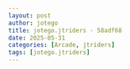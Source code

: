 ```yaml
---
layout: post
author: jotego
title: jotego.jtriders - 58adf68
date: 2025-05-31
categories: [Arcade, jtriders]
tags: [jotego.jtriders]
---
```


